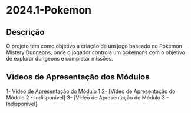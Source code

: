 # 2024.1-Pokemon
## Descrição

O projeto tem como objetivo a criação de um jogo baseado no Pokemon Mistery Dungeons, onde o jogador controla um pokemons com o objetivo de explorar dungeons e completar missões.

## Videos de Apresentação dos Módulos
1- [Vídeo de Apresentação do Módulo 1](https://youtu.be/Rox907B7eAI)
2- [Vídeo de Apresentação do Módulo 2 - Indisponivel]
3- [Vídeo de Apresentação do Módulo 3 - Indisponivel]